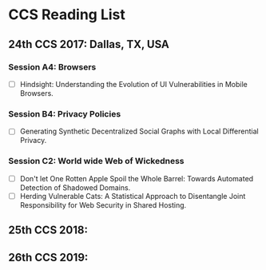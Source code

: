 # CCS Reading List

## 24th CCS 2017: Dallas, TX, USA

### Session A4: Browsers
- [ ] Hindsight: Understanding the Evolution of UI Vulnerabilities in Mobile Browsers.

### Session B4: Privacy Policies
- [ ] Generating Synthetic Decentralized Social Graphs with Local Differential Privacy.

### Session C2: World wide Web of Wickedness
- [ ] Don't let One Rotten Apple Spoil the Whole Barrel: Towards Automated Detection of Shadowed Domains.
- [ ] Herding Vulnerable Cats: A Statistical Approach to Disentangle Joint Responsibility for Web Security in Shared Hosting.

## 25th CCS 2018:

## 26th CCS 2019:
